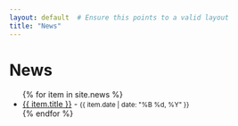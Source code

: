 ```yaml
---
layout: default  # Ensure this points to a valid layout
title: "News"
---
```


# News

<ul>
  {% for item in site.news %}
    <li>
      <a href="{{ item.url }}">{{ item.title }}</a> - <small>{{ item.date | date: "%B %d, %Y" }}</small>
    </li>
  {% endfor %}
</ul>